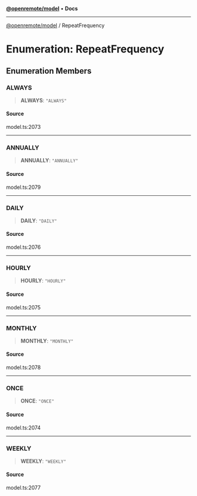 [**@openremote/model**](../README.md) • **Docs**

***

[@openremote/model](../globals.md) / RepeatFrequency

# Enumeration: RepeatFrequency

## Enumeration Members

### ALWAYS

> **ALWAYS**: `"ALWAYS"`

#### Source

model.ts:2073

***

### ANNUALLY

> **ANNUALLY**: `"ANNUALLY"`

#### Source

model.ts:2079

***

### DAILY

> **DAILY**: `"DAILY"`

#### Source

model.ts:2076

***

### HOURLY

> **HOURLY**: `"HOURLY"`

#### Source

model.ts:2075

***

### MONTHLY

> **MONTHLY**: `"MONTHLY"`

#### Source

model.ts:2078

***

### ONCE

> **ONCE**: `"ONCE"`

#### Source

model.ts:2074

***

### WEEKLY

> **WEEKLY**: `"WEEKLY"`

#### Source

model.ts:2077
